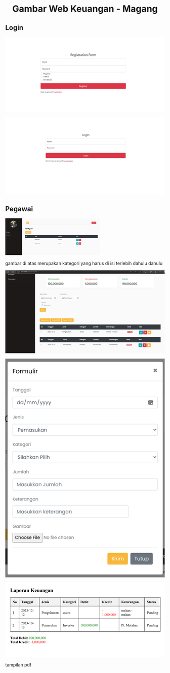 <p><h1 align="center">Gambar Web Keuangan - Magang</h1></p>

## Login
![alt text](https://github.com/NelsonRumpa/keuangan/blob/main/screenshot/Screenshot%202025-04-13%20173736.png?raw=true)

![alt text](https://github.com/NelsonRumpa/keuangan/blob/main/screenshot/Screenshot_13-4-2025_173616_127.0.0.1.jpeg?raw=true)

## Pegawai
<img src="https://github.com/NelsonRumpa/keuangan/blob/main/screenshot/Screenshot%202025-04-13%20183840.png?raw=true" alt="alt text" width="300">
<p>gambar di atas merupakan kategori yang harus di isi terlebih dahulu dahulu</p>

![alt text](https://github.com/NelsonRumpa/keuangan/blob/main/screenshot/Screenshot%202025-04-13%20183815.png?raw=true)

![alt text](https://github.com/NelsonRumpa/keuangan/blob/main/screenshot/Screenshot%202025-04-13%20183926.png?raw=true)

![alt text](https://github.com/NelsonRumpa/keuangan/blob/main/screenshot/Screenshot%202025-04-13%20184041.png?raw=true)
<p>tampilan pdf</p>

